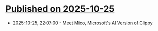 # [Published on 2025-10-25](index.md)

* [2025-10-25, 22:07:00](https://soylentnews.org/article.pl?sid=25/10/24/1522227&from=rss) - [Meet Mico, Microsoft's AI Version of Clippy](https://soylentnews.org/article.pl?sid=25/10/24/1522227&from=rss)
